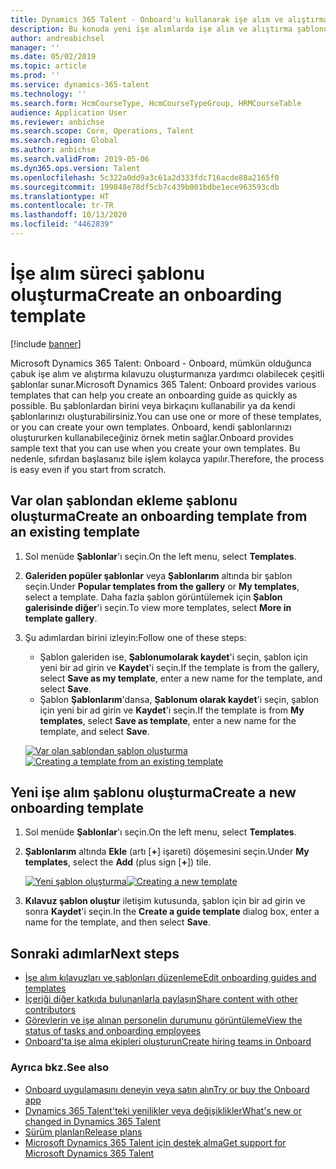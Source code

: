 ```yaml
---
title: Dynamics 365 Talent - Onboard'u kullanarak işe alım ve alıştırma şablonu oluşturma
description: Bu konuda yeni işe alımlarda işe alım ve alıştırma şablonu oluşturmak için Dynamics 365 Talent - Onboard uygulamasının nasıl kullanılacağı açıklanmaktadır. Bu görev, insan sermaye yönetimi (HCM) için işe alma stratejisindeki temel bir ilk adımdır.
author: andreabichsel
manager: ''
ms.date: 05/02/2019
ms.topic: article
ms.prod: ''
ms.service: dynamics-365-talent
ms.technology: ''
ms.search.form: HcmCourseType, HcmCourseTypeGroup, HRMCourseTable
audience: Application User
ms.reviewer: anbichse
ms.search.scope: Core, Operations, Talent
ms.search.region: Global
ms.author: anbichse
ms.search.validFrom: 2019-05-06
ms.dyn365.ops.version: Talent
ms.openlocfilehash: 5c322a0dd9a3c61a2d333fdc716acde88a2165f0
ms.sourcegitcommit: 199848e78df5cb7c439b001bdbe1ece963593cdb
ms.translationtype: HT
ms.contentlocale: tr-TR
ms.lasthandoff: 10/13/2020
ms.locfileid: "4462839"
---
```

# <a name="create-an-onboarding-template"></a><span data-ttu-id="52c71-104">İşe alım süreci şablonu oluşturma</span><span class="sxs-lookup"><span data-stu-id="52c71-104">Create an onboarding template</span></span>

[!include [banner](includes/banner.md)]

<span data-ttu-id="52c71-105">Microsoft Dynamics 365 Talent: Onboard - Onboard, mümkün olduğunca çabuk işe alım ve alıştırma kılavuzu oluşturmanıza yardımcı olabilecek çeşitli şablonlar sunar.</span><span class="sxs-lookup"><span data-stu-id="52c71-105">Microsoft Dynamics 365 Talent: Onboard provides various templates that can help you create an onboarding guide as quickly as possible.</span></span> <span data-ttu-id="52c71-106">Bu şablonlardan birini veya birkaçını kullanabilir ya da kendi şablonlarınızı oluşturabilirsiniz.</span><span class="sxs-lookup"><span data-stu-id="52c71-106">You can use one or more of these templates, or you can create your own templates.</span></span> <span data-ttu-id="52c71-107">Onboard, kendi şablonlarınızı oluştururken kullanabileceğiniz örnek metin sağlar.</span><span class="sxs-lookup"><span data-stu-id="52c71-107">Onboard provides sample text that you can use when you create your own templates.</span></span> <span data-ttu-id="52c71-108">Bu nedenle, sıfırdan başlasanız bile işlem kolayca yapılır.</span><span class="sxs-lookup"><span data-stu-id="52c71-108">Therefore, the process is easy even if you start from scratch.</span></span>

## <a name="create-an-onboarding-template-from-an-existing-template"></a><span data-ttu-id="52c71-109">Var olan şablondan ekleme şablonu oluşturma</span><span class="sxs-lookup"><span data-stu-id="52c71-109">Create an onboarding template from an existing template</span></span>

1. <span data-ttu-id="52c71-110">Sol menüde **Şablonlar**'ı seçin.</span><span class="sxs-lookup"><span data-stu-id="52c71-110">On the left menu, select **Templates**.</span></span>
2. <span data-ttu-id="52c71-111">**Galeriden popüler şablonlar** veya **Şablonlarım** altında bir şablon seçin.</span><span class="sxs-lookup"><span data-stu-id="52c71-111">Under **Popular templates from the gallery** or **My templates**, select a template.</span></span> <span data-ttu-id="52c71-112">Daha fazla şablon görüntülemek için **Şablon galerisinde diğer**'i seçin.</span><span class="sxs-lookup"><span data-stu-id="52c71-112">To view more templates, select **More in template gallery**.</span></span>
3. <span data-ttu-id="52c71-113">Şu adımlardan birini izleyin:</span><span class="sxs-lookup"><span data-stu-id="52c71-113">Follow one of these steps:</span></span>

    - <span data-ttu-id="52c71-114">Şablon galeriden ise, **Şablonumolarak kaydet**'i seçin, şablon için yeni bir ad girin ve **Kaydet**'i seçin.</span><span class="sxs-lookup"><span data-stu-id="52c71-114">If the template is from the gallery, select **Save as my template**, enter a new name for the template, and select **Save**.</span></span>
    - <span data-ttu-id="52c71-115">Şablon **Şablonlarım**'dansa, **Şablonum olarak kaydet**'i seçin, şablon için yeni bir ad girin ve **Kaydet**'i seçin.</span><span class="sxs-lookup"><span data-stu-id="52c71-115">If the template is from **My templates**, select **Save as template**, enter a new name for the template, and select **Save**.</span></span>

    <span data-ttu-id="52c71-116">[![Var olan şablondan şablon oluşturma](./media/onboard-save-template.png)](./media/onboard-save-template.png)</span><span class="sxs-lookup"><span data-stu-id="52c71-116">[![Creating a template from an existing template](./media/onboard-save-template.png)](./media/onboard-save-template.png)</span></span>

## <a name="create-a-new-onboarding-template"></a><span data-ttu-id="52c71-117">Yeni işe alım şablonu oluşturma</span><span class="sxs-lookup"><span data-stu-id="52c71-117">Create a new onboarding template</span></span>

1. <span data-ttu-id="52c71-118">Sol menüde **Şablonlar**'ı seçin.</span><span class="sxs-lookup"><span data-stu-id="52c71-118">On the left menu, select **Templates**.</span></span>
2. <span data-ttu-id="52c71-119">**Şablonlarım** altında **Ekle** (artı \[**+**\] işareti) döşemesini seçin.</span><span class="sxs-lookup"><span data-stu-id="52c71-119">Under **My templates**, select the **Add** (plus sign \[**+**\]) tile.</span></span>

    <span data-ttu-id="52c71-120">[![Yeni şablon oluşturma](./media/onboard-create-new-template.png)](./media/onboard-create-new-template.png)</span><span class="sxs-lookup"><span data-stu-id="52c71-120">[![Creating a new template](./media/onboard-create-new-template.png)](./media/onboard-create-new-template.png)</span></span>

3. <span data-ttu-id="52c71-121">**Kılavuz şablon oluştur** iletişim kutusunda, şablon için bir ad girin ve sonra **Kaydet**'i seçin.</span><span class="sxs-lookup"><span data-stu-id="52c71-121">In the **Create a guide template** dialog box, enter a name for the template, and then select **Save**.</span></span>

## <a name="next-steps"></a><span data-ttu-id="52c71-122">Sonraki adımlar</span><span class="sxs-lookup"><span data-stu-id="52c71-122">Next steps</span></span>

- [<span data-ttu-id="52c71-123">İşe alım kılavuzları ve şablonları düzenleme</span><span class="sxs-lookup"><span data-stu-id="52c71-123">Edit onboarding guides and templates</span></span>](./onboard-edit-guides-templates.md)
- [<span data-ttu-id="52c71-124">İçeriği diğer katkıda bulunanlarla paylaşın</span><span class="sxs-lookup"><span data-stu-id="52c71-124">Share content with other contributors</span></span>](./onboard-share-template.md)
- [<span data-ttu-id="52c71-125">Görevlerin ve işe alınan personelin durumunu görüntüleme</span><span class="sxs-lookup"><span data-stu-id="52c71-125">View the status of tasks and onboarding employees</span></span>](./onboard-view-status.md)
- [<span data-ttu-id="52c71-126">Onboard'ta işe alma ekipleri oluşturun</span><span class="sxs-lookup"><span data-stu-id="52c71-126">Create hiring teams in Onboard</span></span>](./onboard-create-team.md)

### <a name="see-also"></a><span data-ttu-id="52c71-127">Ayrıca bkz.</span><span class="sxs-lookup"><span data-stu-id="52c71-127">See also</span></span>

- [<span data-ttu-id="52c71-128">Onboard uygulamasını deneyin veya satın alın</span><span class="sxs-lookup"><span data-stu-id="52c71-128">Try or buy the Onboard app</span></span>](https://dynamics.microsoft.com/talent/onboard/)
- [<span data-ttu-id="52c71-129">Dynamics 365 Talent'teki yenilikler veya değişiklikler</span><span class="sxs-lookup"><span data-stu-id="52c71-129">What's new or changed in Dynamics 365 Talent</span></span>](./whats-new.md)
- [<span data-ttu-id="52c71-130">Sürüm planları</span><span class="sxs-lookup"><span data-stu-id="52c71-130">Release plans</span></span>](https://docs.microsoft.com/business-applications-release-notes/index)
- [<span data-ttu-id="52c71-131">Microsoft Dynamics 365 Talent için destek alma</span><span class="sxs-lookup"><span data-stu-id="52c71-131">Get support for Microsoft Dynamics 365 Talent</span></span>](./talent-support.md)
